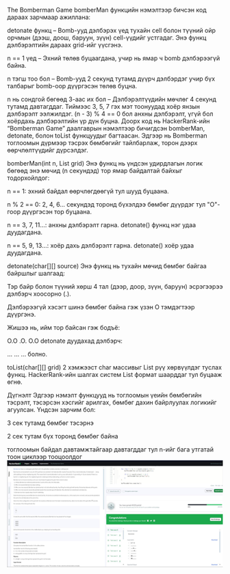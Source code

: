 The Bomberman Game
bomberMan функцийн нэмэлтээр бичсэн код дараах зарчмаар ажиллана:

detonate функц – Bomb-ууд дэлбэрэх үед тухайн cell болон түүний ойр орчмын (дээш, доош, баруун, зүүн) cell-үүдийг устгадаг. Энэ функц дэлбэрэлтийн дараах grid-ийг үүсгэнэ.

n == 1 үед – Эхний төлөв буцаагдана, учир нь ямар ч bomb дэлбэрээгүй байна.

n тэгш тоо бол – Bomb-ууд 2 секунд тутамд дүүрч дэлбэрдэг учир бүх талбарыг bomb-оор дүүргэсэн төлөв буцна.

n нь сондгой бөгөөд 3-аас их бол – Дэлбэрэлтүүдийн мөчлөг 4 секунд тутамд давтагддаг. Тиймээс 3, 5, 7 гэх мэт тоонуудад хоёр янзын дэлбэрэлт ээлжилдэг. (n - 3) % 4 == 0 бол анхны дэлбэрэлт, үгүй бол хоёрдахь дэлбэрэлтийн үр дүн буцна. Доорх код нь HackerRank-ийн “Bomberman Game” даалгаврын нэмэлтээр бичигдсэн bomberMan, detonate, болон toList функцуудыг багтаасан. Эдгээр нь Bomberman тоглоомын дүрмээр тэсрэх бөмбөгийг тайлбарлаж, торон дээрх өөрчлөлтүүдийг дүрсэлдэг.

bomberMan(int n, List grid) Энэ функц нь үндсэн удирдлагын логик бөгөөд энэ мөчид (n секундэд) тор ямар байдалтай байхыг тодорхойлдог:

n == 1: эхний байдал өөрчлөгдөөгүй тул шууд буцаана.

n % 2 == 0: 2, 4, 6... секундэд торонд бүхэлдээ бөмбөг дүүрдэг тул "O"-гоор дүүргэсэн тор буцаана.

n == 3, 7, 11...: анхны дэлбэрэлт гарна. detonate() функц нэг удаа дуудагдана.

n == 5, 9, 13...: хоёр дахь дэлбэрэлт гарна. detonate() хоёр удаа дуудагдана.

detonate(char[][] source) Энэ функц нь тухайн мөчид бөмбөг байгаа байршлыг шалгаад:

Тэр байр болон түүний хөрш 4 тал (дээр, доор, зүүн, баруун) эсрэгээрээ дэлбэрч хоосорно (.).

Дэлбэрээгүй хэсэгт шинэ бөмбөг байна гэж үзэн O тэмдэгтээр дүүргэнэ.

Жишээ нь, ийм тор байсан гэж бодъё:

O.O .O. O.O detonate дуудахад дэлбэрч:

... ... ... болно.

toList(char[][] grid) 2 хэмжээст char массивыг List рүү хөрвүүлдэг туслах функц. HackerRank-ийн шалгах систем List формат шаарддаг тул буцааж өгнө.

Дүгнэлт Эдгээр нэмэлт функцууд нь тоглоомын үеийн бөмбөгийн тэсрэлт, тэсэрсэн хэсгийг арилгах, бөмбөг дахин байрлуулах логикийг агуулсан. Үндсэн зарчим бол:

3 сек тутамд бөмбөг тэсэрнэ

2 сек тутам бүх торонд бөмбөг байна

тоглоомын байдал давтамжтайгаар давтагддаг тул n-ийг бага утгатай тоон циклээр тооцоолдог
![alt text](<image (1).png>)